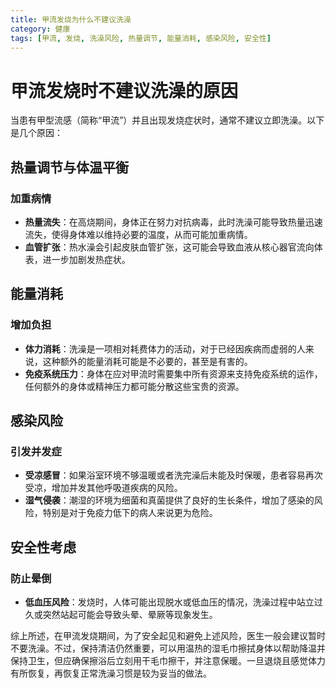 ```yaml
---
title: 甲流发烧为什么不建议洗澡
category: 健康
tags: [甲流, 发烧, 洗澡风险, 热量调节, 能量消耗, 感染风险, 安全性]
---
```

# 甲流发烧时不建议洗澡的原因

当患有甲型流感（简称“甲流”）并且出现发烧症状时，通常不建议立即洗澡。以下是几个原因：

## 热量调节与体温平衡

### 加重病情
- **热量流失**：在高烧期间，身体正在努力对抗病毒，此时洗澡可能导致热量迅速流失，使得身体难以维持必要的温度，从而可能加重病情。
- **血管扩张**：热水澡会引起皮肤血管扩张，这可能会导致血液从核心器官流向体表，进一步加剧发热症状。

## 能量消耗

### 增加负担
- **体力消耗**：洗澡是一项相对耗费体力的活动，对于已经因疾病而虚弱的人来说，这种额外的能量消耗可能是不必要的，甚至是有害的。
- **免疫系统压力**：身体在应对甲流时需要集中所有资源来支持免疫系统的运作，任何额外的身体或精神压力都可能分散这些宝贵的资源。

## 感染风险

### 引发并发症
- **受凉感冒**：如果浴室环境不够温暖或者洗完澡后未能及时保暖，患者容易再次受凉，增加并发其他呼吸道疾病的风险。
- **湿气侵袭**：潮湿的环境为细菌和真菌提供了良好的生长条件，增加了感染的风险，特别是对于免疫力低下的病人来说更为危险。

## 安全性考虑

### 防止晕倒
- **低血压风险**：发烧时，人体可能出现脱水或低血压的情况，洗澡过程中站立过久或突然站起可能会导致头晕、晕厥等现象发生。

综上所述，在甲流发烧期间，为了安全起见和避免上述风险，医生一般会建议暂时不要洗澡。不过，保持清洁仍然重要，可以用温热的湿毛巾擦拭身体以帮助降温并保持卫生，但应确保擦浴后立刻用干毛巾擦干，并注意保暖。一旦退烧且感觉体力有所恢复，再恢复正常洗澡习惯是较为妥当的做法。